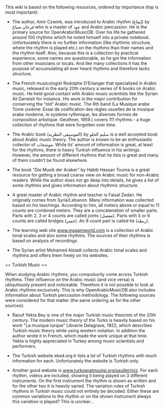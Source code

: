 <!--
 OpenArabicMusicDB
 Copyright (C) 2025 Amir Czwink (amir130@hotmail.de)
  
 This program is free software: you can redistribute it and/or modify
 it under the terms of the GNU Affero General Public License as published by
 the Free Software Foundation, either version 3 of the License, or
 (at your option) any later version.
  
 This program is distributed in the hope that it will be useful,
 but WITHOUT ANY WARRANTY; without even the implied warranty of
 MERCHANTABILITY or FITNESS FOR A PARTICULAR PURPOSE.  See the
 GNU Affero General Public License for more details.
 
 You should have received a copy of the GNU Affero General Public License
 along with this program.  If not, see <http://www.gnu.org/licenses/>.
-->

This wiki is based on the following resources, ordered by importance (top is most important):
* The author, Amir Czwink, was introduced to Arabic rhythm (إيقاع) by فرحان صباغ who is a master of عود and Arabic percussion. He is the primary source for OpenArabicMusicDB. Over his life he gathered around 100 rhythms which he noted himself into a private notebook. Unfortunately there is no further information (like rhythmic structure, where the rhythm is played etc.) on the rhythms than their names and the rhythm itself. Also, because this is a collection by practical experience, some names are questionable, as he got the information from other musicians or locals. And like many collections it has the purpose of accumulating all ever heard rhythms and therefore lacks structure.

* The French musicologist Rodolphe D’Erlanger that specialized in Arabic music, released in the early 20th century a series of 6 books on Arabic music. He held good contact with Arabic music scientists like the Syrian Ali Darwish for instance. His work is the major contribution for conserving the “old“ Arabic music. The 6th band (La Musique arabe Tome sixième: Essai de codification des règles usuelles de la musique arabe moderne, le système rythmique, les diverses formes de composition artistique. Geuthner, 1959.) covers 111 rhythms - a huge collection of rhythms that were forgotten over time.

* The Arabic book (الموسيقى النظرية) by سليم الحلو is a well accepted book about Arabic music theory. The author is known to be an enthusiastic collector of موشحات. While its’ amount of information is great, at least for the rhythms, there is heavy Turkish influence in his writings. However, the amount of different rhythms that he lists is great and many of them couldn’t be found elsewhere.

* The book "Die Musik der Araber" by Habib Hassan Touma is a great resource for getting a broad coarse view on Arabic music for non-Arabic readers. While the author does not go deep into details, he gives a list of some rhythms and gives information about rhythmic structure.

* A great master of Arabic rhythm and teacher is Faisal Zedan. He originally comes from Syria/Lebanon. Many information was collected based on his teachings. According to him, all meters above or equal to 11 counts are combined meters. They are a concatenation of smaller parts. Parts with 2, 3 or 4 counts are called joints (مفصل). Parts with 5 or 6 counts are called bridges (جسر). An 8 count part is called tie (ربطة).

* The learning web site www.maqamworld.com is a collection of Arabic tonal scales and also some rhythms. The sources of their rhythms is based on analysis of recordings.

* The Syrian artist Mohamed Alsiadi collects Arabic tonal scales and rhythms and offers them freely on his websites.

== Turkish Music ==

When studying Arabic rhythms, you compulsorily come across Turkish rhythms. Their influence on the Arabic music (and vice versa) is ubiquitously present and noticeable. Therefore it is not possible to look at Arabic rhythms exclusively. This is why OpenArabicMusicDB also includes information about Turkish percussion methodology.
The following sources were considered for that matter (the same ordering as for the other sources):
* Raouf Yekta Bey is one of the major Turkish music theorists of the 20th century. The modern music theory of the Turks is heavily based on his work "La musique turque" Librairie Delagrave, 1922, which describes Turkish music theory while using western notation. In addition the author wrote it in French, which made the work unique at that time. Yekta is highly appreciated in Turkey among music scientists and performers.

* The Turkish website eked.org.tr lists a lot of Turkish rhythms with much information for each. Unfortunately the website is Turkish only.

* Another good website is www.turksanatmuzigi.org/usullerimiz. For each rhythm, videos are included, showing it being played on 3 different instruments. On the first instrument the rhythm is shown as written and for the other two it is heavily varied. The variation rules of Turkish rhythms in Turkish music could not entirely be decoded. Either these are common variations to the rhythm or on the shown instrument always this variation is played? This is unclear...
